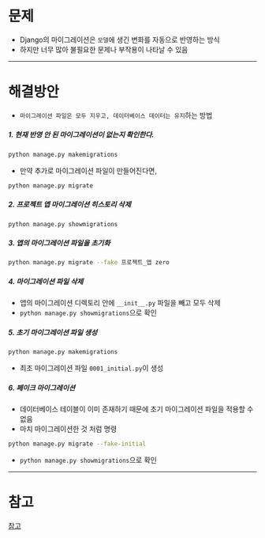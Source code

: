 # 문제

- Django의 마이그레이션은 `모델`에 생긴 변화를 자동으로 반영하는 방식
- 하지만 너무 많아 불필요한 문제나 부작용이 나타날 수 있음



---



# 해결방안

- `마이그레이션 파일은 모두 지우고, 데이터베이스 데이터는 유지`하는 방법



##### 1. 현재 반영 안 된 마이그레이션이 없는지 확인한다.

```bash
python manage.py makemigrations
```

* 만약 추가로 마이그레이션 파일이 만들어진다면,

```bash
python manage.py migrate
```



##### 2. 프로젝트 앱 마이그레이션 히스토리 삭제

```bash
python manage.py showmigrations
```



##### 3. 앱의 마이그레이션 파일을 초기화

```bash
python manage.py migrate --fake 프로젝트_앱 zero
```



##### 4. 마이그레이션 파일 삭제

- 앱의 마이그레이션 디렉토리 안에 `__init__.py` 파일을 빼고 모두 삭제
- `python manage.py showmigrations`으로 확인



##### 5. 초기 마이그레이션 파일 생성

```bash
python manage.py makemigrations
```

- 최초 마이그레이션 파일 `0001_initial.py`이 생성



##### 6. 페이크 마이그레이션

- 데이터베이스 테이블이 이미 존재하기 때문에 초기 마이그레이션 파일을 적용할 수 없음
- 마치 마이그레이션한 것 처럼 명령

```bash
python manage.py migrate --fake-initial
```

- `python manage.py showmigrations`으로 확인



---



# 참고

[참고](https://wikidocs.net/9926)

